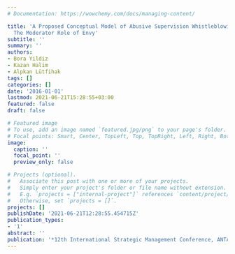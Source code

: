 ```yaml
---
# Documentation: https://wowchemy.com/docs/managing-content/

title: 'A Proposed Conceptual Model of Abusive Supervision WhistleblowingRelationship:
  The Moderator Role of Envy'
subtitle: ''
summary: ''
authors:
- Bora Yildiz
- Kazan Halim
- Alpkan Lütfihak
tags: []
categories: []
date: '2016-01-01'
lastmod: 2021-06-21T15:28:55+03:00
featured: false
draft: false

# Featured image
# To use, add an image named `featured.jpg/png` to your page's folder.
# Focal points: Smart, Center, TopLeft, Top, TopRight, Left, Right, BottomLeft, Bottom, BottomRight.
image:
  caption: ''
  focal_point: ''
  preview_only: false

# Projects (optional).
#   Associate this post with one or more of your projects.
#   Simply enter your project's folder or file name without extension.
#   E.g. `projects = ["internal-project"]` references `content/project/deep-learning/index.md`.
#   Otherwise, set `projects = []`.
projects: []
publishDate: '2021-06-21T12:28:55.454715Z'
publication_types:
- '1'
abstract: ''
publication: '*12th International Strategic Management Conference, ANTALYA, TÜRKIYE*'
---
```


